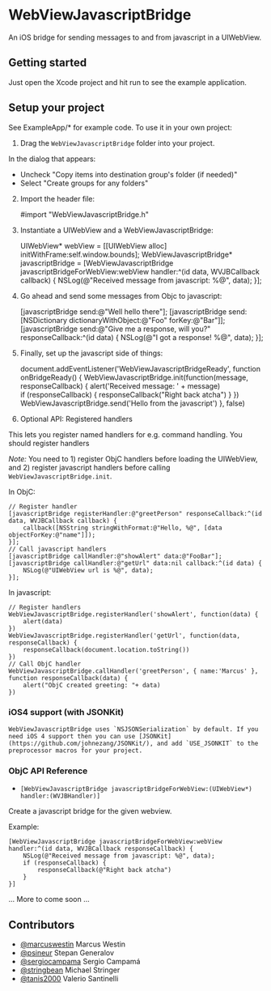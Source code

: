 WebViewJavascriptBridge
=======================

An iOS bridge for sending messages to and from javascript in a UIWebView.

Getting started
---------------

Just open the Xcode project and hit run to see the example application.

Setup your project
------------------

See ExampleApp/* for example code. To use it in your own project:

1) Drag the `WebViewJavascriptBridge` folder into your project.

In the dialog that appears:
- Uncheck "Copy items into destination group's folder (if needed)"
- Select "Create groups for any folders"

2) Import the header file:

	#import "WebViewJavascriptBridge.h"

3) Instantiate a UIWebView and a WebViewJavascriptBridge:

	UIWebView* webView = [[UIWebView alloc] initWithFrame:self.window.bounds];
	WebViewJavascriptBridge* javascriptBridge = [WebViewJavascriptBridge javascriptBridgeForWebView:webView handler:^(id data, WVJBCallback callback) {
		NSLog(@"Received message from javascript: %@", data);
	}];

4) Go ahead and send some messages from Objc to javascript:

	[javascriptBridge send:@"Well hello there"];
	[javascriptBridge send:[NSDictionary dictionaryWithObject:@"Foo" forKey:@"Bar"]];
	[javascriptBridge send:@"Give me a response, will you?" responseCallback:^(id data) {
		NSLog(@"I got a response! %@", data);
	}];

4) Finally, set up the javascript side of things:
	
	document.addEventListener('WebViewJavascriptBridgeReady', function onBridgeReady() {
		WebViewJavascriptBridge.init(function(message, responseCallback) {
			alert('Received message: ' + message)   
			if (responseCallback) {
				responseCallback("Right back atcha")
			}
		})
		WebViewJavascriptBridge.send('Hello from the javascript')
	}, false)

5) Optional API: Registered handlers

This lets you register named handlers for e.g. command handling. You should register handlers 

*Note:* You need to 1) register ObjC handlers before loading the UIWebView, and 2) register javascript handlers before calling `WebViewJavascriptBridge.init`.

In ObjC:
	
	// Register handler
	[javascriptBridge registerHandler:@"greetPerson" responseCallback:^(id data, WVJBCallback callback) {
		callback([NSString stringWithFormat:@"Hello, %@", [data objectForKey:@"name"]]);
	}];
	// Call javascript handlers
	[javascriptBridge callHandler:@"showAlert" data:@"FooBar"];
	[javascriptBridge callHandler:@"getUrl" data:nil callback:^(id data) {
		NSLog(@"UIWebView url is %@", data);
	}];

In javascript:
	
	// Register handlers
	WebViewJavascriptBridge.registerHandler('showAlert', function(data) {
		alert(data)
	})
	WebViewJavascriptBridge.registerHandler('getUrl', function(data, responseCallback) {
		responseCallback(document.location.toString())
	})
	// Call ObjC handler
	WebViewJavascriptBridge.callHandler('greetPerson', { name:'Marcus' }, function responseCallback(data) {
		alert("ObjC created greeting: "+ data)
	})

### iOS4 support (with JSONKit)

	WebViewJavascriptBridge uses `NSJSONSerialization` by default. If you need iOS 4 support then you can use [JSONKit](https://github.com/johnezang/JSONKit/), and add `USE_JSONKIT` to the preprocessor macros for your project.

### ObjC API Reference

- `[WebViewJavascriptBridge javascriptBridgeForWebView:(UIWebView*) handler:(WVJBHandler)]`

Create a javascript bridge for the given webview.

Example:
	
	[WebViewJavascriptBridge javascriptBridgeForWebView:webView handler:^(id data, WVJBCallback responseCallback) {
		NSLog(@"Received message from javascript: %@", data);
		if (responseCallback) {
			responseCallback(@"Right back atcha")
		}
	}]

... More to come soon ...

Contributors
------------

- [@marcuswestin](https://github.com/marcuswestin) Marcus Westin
- [@psineur](https://github.com/psineur) Stepan Generalov
- [@sergiocampama](https://github.com/sergiocampama) Sergio Campamá
- [@stringbean](https://github.com/stringbean) Michael Stringer
- [@tanis2000](https://github.com/tanis2000) Valerio Santinelli
